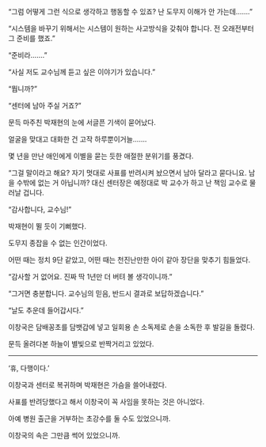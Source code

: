 “그럼 어떻게 그런 식으로 생각하고 행동할 수 있죠? 난 도무지 이해가 안 가는데…….”

“시스템을 바꾸기 위해서는 시스템이 원하는 사고방식을 갖춰야 합니다. 전 오래전부터 그 준비를 했죠.”

“준비라…….”

“사실 저도 교수님께 듣고 싶은 이야기가 있습니다.”

“뭡니까?”

“센터에 남아 주실 거죠?”

문득 마주친 박재현의 눈에 서글픈 기색이 묻어났다.

얼굴을 맞대고 대화한 건 고작 하루뿐이거늘…….

몇 년을 만난 애인에게 이별을 묻는 듯한 애절한 분위기를 풍겼다.

“그걸 말이라고 해요? 자기 멋대로 사표를 반려시켜 놨으면서 남아 달라고 묻다니요. 남을 수밖에 없는 거 아닙니까? 대신 센터장은 예정대로 박 교수가 하고 난 책임 교수로 물러날 겁니다.

“감사합니다, 교수님!”

박재현이 뛸 듯이 기뻐했다.

도무지 종잡을 수 없는 인간이었다.

어떤 때는 정치 9단 같았고, 어떤 때는 천진난만한 아이 같아 장단을 맞추기 힘들었다.

“감사할 거 없어요. 진짜 딱 1년만 더 버텨 볼 생각이니까.”

“그거면 충분합니다. 교수님의 믿음, 반드시 결과로 보답하겠습니다.”

“날도 추운데 들어갑시다.”

이창국은 담배꽁초를 담뱃갑에 넣고 일회용 손 소독제로 손을 소독한 후 발길을 돌렸다.

문득 올려다본 하늘이 별빛으로 반짝거리고 있었다.

* * *

‘휴, 다행이다.’

이창국과 센터로 복귀하며 박재현은 가슴을 쓸어내렸다.

사표를 반려당했다고 해서 이창국이 꼭 사임을 못하는 것은 아니었다.

아예 병원 출근을 거부하는 초강수를 둘 수도 있었으니까.

이창국의 속은 그만큼 썩어 있었으니까.